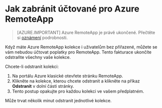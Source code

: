 
<properties
    pageTitle="Změna fakturační Azure RemoteApp | Microsoft Azure"
    description="Zjistěte, jak zastavit účtované pro Azure RemoteApp."
    services="remoteapp"
    documentationCenter=""
    authors="lizap"
    manager="mbaldwin" />

<tags
    ms.service="remoteapp"
    ms.workload="compute"
    ms.tgt_pltfrm="na"
    ms.devlang="na"
    ms.topic="article"
    ms.date="08/15/2016"
    ms.author="elizapo" />



# <a name="how-to-stop-being-billed-for-azure-remoteapp"></a>Jak zabránit účtované pro Azure RemoteApp

> [AZURE.IMPORTANT]
> Azure RemoteApp je právě ukončené. Přečtěte si [oznámení](https://go.microsoft.com/fwlink/?linkid=821148) podrobnosti.

Když máte Azure RemoteApp kolekce i uživatelům bez přiřazené, můžete se vám nebudou účtovat poplatky pro RemoteApp. Tento fakturace ukončíte odstraňte všechny vaše kolekce. 

Chcete-li odstranit kolekci:

1. Na portálu Azure klasické otevřete stránku RemoteApp.
2. Klikněte na kolekce, kterou chcete odstranit a klikněte na příkaz **Odstranit** v dolní části stránky.
3. Tento postup opakujte pro každou kolekci ve vašem předplatném. 

Může trvat několik minut odstranit jednotlivé kolekce.